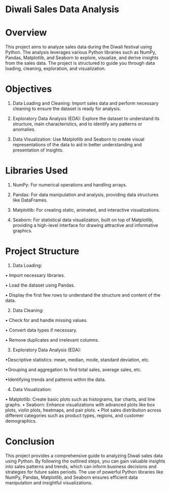 # Diwali Sales Data Analysis

# Overview
This project aims to analyze sales data during the Diwali festival using Python. The analysis leverages various Python libraries such as NumPy, Pandas, Matplotlib, and Seaborn to explore, visualize, and derive insights from the sales data. The project is structured to guide you through data loading, cleaning, exploration, and visualization.

# Objectives
1) Data Loading and Cleaning: Import sales data and perform necessary cleaning to ensure the dataset is ready for analysis.

2) Exploratory Data Analysis (EDA): Explore the dataset to understand its structure, main characteristics, and to identify any patterns or anomalies.

3) Data Visualization: Use Matplotlib and Seaborn to create visual representations of the data to aid in better understanding and presentation of insights.

# Libraries Used
1) NumPy: For numerical operations and handling arrays.

2) Pandas: For data manipulation and analysis, providing data structures like DataFrames.

3) Matplotlib: For creating static, animated, and interactive visualizations.

4) Seaborn: For statistical data visualization, built on top of Matplotlib, providing a high-level interface for drawing attractive and informative graphics.

# Project Structure
1) Data Loading:

• Import necessary libraries.

• Load the dataset using Pandas.

• Display the first few rows to understand the structure and content of the data.

2) Data Cleaning:

• Check for and handle missing values.

• Convert data types if necessary.

• Remove duplicates and irrelevant columns.

3) Exploratory Data Analysis (EDA):

•Descriptive statistics: mean, median, mode, standard deviation, etc.

•Grouping and aggregation to find total sales, average sales, etc.

•Identifying trends and patterns within the data.

4) Data Visualization:

• Matplotlib: Create basic plots such as histograms, bar charts, and line graphs.
• Seaborn: Enhance visualizations with advanced plots like box plots, violin plots, heatmaps, and pair plots.
• Plot sales distribution across different categories such as product types, regions, and customer demographics.

# Conclusion
This project provides a comprehensive guide to analyzing Diwali sales data using Python. By following the outlined steps, you can gain valuable insights into sales patterns and trends, which can inform business decisions and strategies for future sales periods. The use of powerful Python libraries like NumPy, Pandas, Matplotlib, and Seaborn ensures efficient data manipulation and insightful visualizations.

